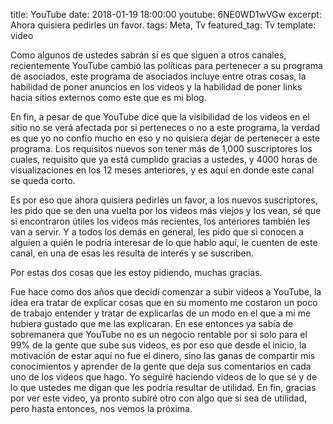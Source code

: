 title: YouTube
date: 2018-01-19 18:00:00
youtube: 6NE0WD1wVGw
excerpt: Ahora quisiera pedirles un favor.
tags: Meta, Tv
featured_tag: Tv
template: video

Como algunos de ustedes sabrán si es que siguen a otros canales, recientemente YouTube cambió las políticas para pertenecer a su programa de asociados, este programa de asociados incluye entre otras cosas, la habilidad de poner anuncios en los videos y la habilidad de poner links hacia sitios externos como este que es mi blog. 

En fin, a pesar de que YouTube dice que la visibilidad de los videos en el sitio no se verá afectada por si perteneces o no a este programa, la verdad es que yo no confío mucho en eso y no quisiera dejar de pertenecer a este programa. Los requisitos nuevos son tener más de 1,000 suscriptores los cuales, requisito que ya está cumplido gracias a ustedes, y 4000 horas de visualizaciones en los 12 meses anteriores, y es aquí en donde este canal se queda corto. 

Es por eso que ahora quisiera pedirles un favor, a los nuevos suscriptores, les pido que se den una vuelta por los videos más viejos y los vean, sé que si encontraron útiles los videos más recientes, los anteriores también les van a servir. Y a todos los demás en general, les pido que si conocen a alguien a quién le podría interesar de lo que hablo aquí, le cuenten de este canal, en una de esas les resulta de interés y se suscriben. 

Por estas dos cosas que les estoy pidiendo, muchas gracias.

Fue hace como dos años que decidí comenzar a subir videos a YouTube, la idea era tratar de explicar cosas que en su momento me costaron un poco de trabajo entender y tratar de explicarlas de un modo en el que a mi me hubiera gustado que me las explicaran. En ese entonces ya sabía de sobremanera que YouTube no es un negocio rentable por si solo para el 99% de la gente que sube sus videos, es por eso que desde el inicio, la motivación de estar aquí no fue el dinero, sino las ganas de compartir mis conocimientos y aprender de la gente que deja sus comentarios en cada uno de los videos que hago. Yo seguiré haciendo videos de lo que sé y de lo que ustedes me digan que les podría resultar de utilidad. En fin, gracias por ver este video, ya pronto subiré otro con algo que si sea de utilidad, pero hasta entonces, nos vemos la próxima.